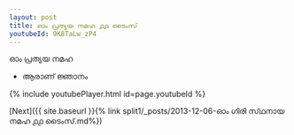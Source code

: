 ```yaml
---
layout: post
title: ഓം പ്രത്യയ നമഹ ൧൧ ടൈംസ്
youtubeId: 9K8TaLw_zP4
---
```

 
 
 ഓം പ്രത്യയ നമഹ 
 
 -  ആരാണ് ജ്ഞാനം 
 
  
 
  
 
 
 
 
 
 


{% include youtubePlayer.html id=page.youtubeId %}
 
[Next]({{ site.baseurl }}{% link  split1/_posts/2013-12-06-ഓം ഗിരി സ്‌ഥനായ നമഹ ൧൧ ടൈംസ്.md%})
 
